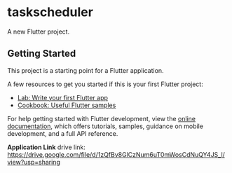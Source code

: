 # taskscheduler

A new Flutter project.

## Getting Started

This project is a starting point for a Flutter application.

A few resources to get you started if this is your first Flutter project:

- [Lab: Write your first Flutter app](https://docs.flutter.dev/get-started/codelab)
- [Cookbook: Useful Flutter samples](https://docs.flutter.dev/cookbook)

For help getting started with Flutter development, view the
[online documentation](https://docs.flutter.dev/), which offers tutorials,
samples, guidance on mobile development, and a full API reference.

**Application Link**
drive link: https://drive.google.com/file/d/1zQfBv8GlCzNum6uT0mWosCdNuQY4JS_l/view?usp=sharing
